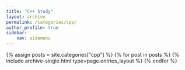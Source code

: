 ```yaml
---
title: "C++ Study"
layout: archive
permalink: /categories/cpp/
author_profile: true
sidebar:
    nav: sidemenu
---
```


{% assign posts = site.categories["cpp"] %}
{% for post in posts %} {% include archive-single.html type=page.entries_layout %} 
{% endfor %}